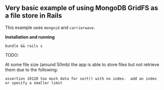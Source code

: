 Very basic example of using MongoDB GridFS as a file store in Rails
-------------------------------------------------------------------

This example uses `mongoid` and `carrierwave`.

**Installation and running**

    bundle && rails s

TODO:

At some file size (around 50mb) the app is able to store files but not retrieve them due to the following:

    assertion 10128 too much data for sort() with no index.  add an index or specify a smaller limit
